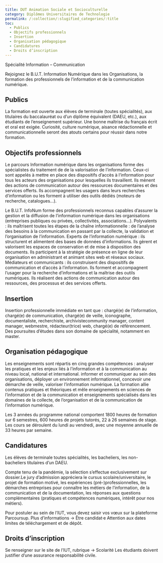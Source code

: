 ```yaml
---
title: DUT Animation Sociale et Socioculturelle
category: Diplômes Universitaires de Technologie
permalink: /:collection/:slugified_categories/:title
toc:
  - Publics
  - Objectifs professionnels
  - Insertion
  - Organisation pédagogique
  - Candidatures
  - Droits d’inscription
---
```

Spécialité Information – Communication

Rejoignez le B.U.T. Information Numérique dans les Organisations, la formation des professionnels de l’information et de la communication numérique.

## Publics
La formation est ouverte aux élèves de terminale (toutes spécialités), aux titulaires du baccalauréat ou d’un diplôme équivalent (DAEU, etc.), aux étudiants de l’enseignement supérieur.
Une bonne maîtrise du français écrit et oral est exigée. Curiosité, culture numérique, aisance rédactionnelle et communicationnelle seront des atouts certains pour réussir dans notre formation.

## Objectifs professionnels
Le parcours Information numérique dans les organisations forme des spécialistes du traitement de de la valorisation de l’information. Ceux-ci sont appelés à mettre en place des dispositifs d’accès à l’information pour tous les acteurs des organisations pour lesquelles ils travaillent. Ils mènent des actions de communication autour des ressources documentaires et des services offerts. Ils accompagnent les usagers dans leurs recherches d’information ou les forment à utiliser des outils dédiés (moteurs de recherche, catalogues…).

Le B.U.T. InfoNum forme des professionnels reconnus capables d’assurer la gestion et la diffusion de l’information numérique dans les organisations (entreprises publiques ou privées, collectivités, associations…).
Polyvalents : ils maîtrisent toutes les étapes de la chaîne informationnelle : de l’analyse des besoins à la communication en passant par la collecte, la validation et l’organisation de l’information.
Experts de l’information numérique : ils structurent et alimentent des bases de données d’informations. Ils gèrent et valorisent les espaces de conservation et de mise à disposition des documents. Ils participent à la stratégie de présence en ligne de leur organisation en administrant et animant sites web et réseaux sociaux.
Médiateurs et communicants : ils construisent des dispositifs de communication et d’accès à l’information. Ils forment et accompagnent l’usager pour la recherche d’informations et la maîtrise des outils numériques. Ils réalisent des actions de communication autour des ressources, des processus et des services offerts.

## Insertion
Insertion professionnelle immédiate en tant que : chargé(e) de l’information, chargé(e) de communication, chargé(e) de veille, iconographe, documentaliste, recherchiste, archivistecommunity manager, content manager, webmestre, rédacteur(trice) web, chargé(e) de référencement.
Des poursuites d’études dans son domaine de spécialité, notamment en master.

## Organisation pédagogique
Les enseignements sont répartis en cinq grandes compétences :
analyser les pratiques et les enjeux liés à l’information et à la communication au niveau local, national et international.
informer et communiquer au sein des organisations,
déployer un environnement informationnel,
concevoir une démarche de veille,
valoriser l’information numérique.
La formation allie contenus pratiques et théoriques et mêle enseignements en sciences de l’information et de la communication et enseignements spécialisés dans les domaines de la collecte, de l’organisation et de la communication de l’information numérique.

Les 3 années du programme national comportent 1800 heures de formation sur 6 semestres, 600 heures de projets tutorés, 22 à 26 semaines de stage. Les cours se déroulent du lundi au vendredi, avec une moyenne annuelle de 33 heures par semaine.

## Candidatures
Les élèves de terminale toutes spécialités, les bacheliers, les non-bacheliers titulaires d’un DAEU.

Compte tenu de la pandémie, la sélection s’effectue exclusivement sur dossier.Le jury d’admission appréciera le cursus scolaire/universitaire, le projet de formation motivé, les expériences (pré-)professionnelles, les démarches entreprises pour connaître les métiers de l’information, de la communication et de la documentation, les réponses aux questions complémentaires (pratiques et compétences numériques, intérêt pour nos métiers).

Pour postuler au sein de l’IUT, vous devez saisir vos vœux sur la plateforme Parcoursup.
Plus d’informations → Être candidat·e
Attention aux dates limites de téléchargement et de dépôt.

## Droits d’inscription
Se renseigner sur le site de l’IUT, rubrique → Scolarité
Les étudiants doivent justifier d’une assurance responsabilité civile.
